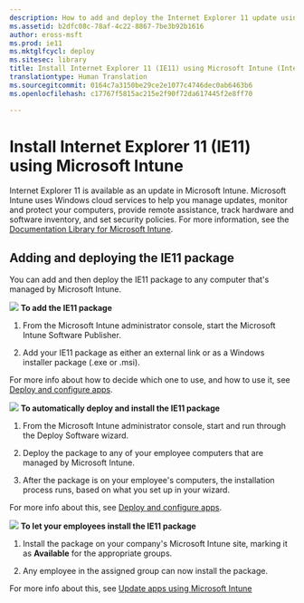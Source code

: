 ```yaml
---
description: How to add and deploy the Internet Explorer 11 update using Microsoft Intune.
ms.assetid: b2dfc08c-78af-4c22-8867-7be3b92b1616
author: eross-msft
ms.prod: ie11
ms.mktglfcycl: deploy
ms.sitesec: library
title: Install Internet Explorer 11 (IE11) using Microsoft Intune (Internet Explorer 11 for IT Pros)
translationtype: Human Translation
ms.sourcegitcommit: 0164c7a3150be29ce2e1077c4746dec0ab6463b6
ms.openlocfilehash: c17767f5815ac215e2f90f72da617445f2e8ff70

---
```


#  Install Internet Explorer 11 (IE11) using Microsoft Intune
Internet Explorer 11 is available as an update in Microsoft Intune. Microsoft Intune uses Windows cloud services to help you manage updates, monitor and protect your computers, provide remote assistance, track hardware and software inventory, and set security policies. For more information, see the [Documentation Library for Microsoft Intune](http://go.microsoft.com/fwlink/p/?LinkId=301805).

## Adding and deploying the IE11 package
You can add and then deploy the IE11 package to any computer that's managed by Microsoft Intune.

 ![](images/wedge.gif) **To add the IE11 package**

1.  From the Microsoft Intune administrator console, start the Microsoft Intune Software Publisher.

2.  Add your IE11 package as either an external link or as a Windows installer package (.exe or .msi). 

For more info about how to decide which one to use, and how to use it, see [Deploy and configure apps](http://go.microsoft.com/fwlink/p/?LinkId=301806).

 ![](images/wedge.gif) **To automatically deploy and install the IE11 package**

1.  From the Microsoft Intune administrator console, start and run through the Deploy Software wizard.

2.  Deploy the package to any of your employee computers that are managed by Microsoft Intune.

3.  After the package is on your employee's computers, the installation process runs, based on what you set up in your wizard. 

For more info about this, see [Deploy and configure apps](http://go.microsoft.com/fwlink/p/?LinkId=301806).

 ![](images/wedge.gif) **To let your employees install the IE11 package**

1.  Install the package on your company's Microsoft Intune site, marking it as **Available** for the appropriate groups.

2.  Any employee in the assigned group can now install the package. 

For more info about this, see [Update apps using Microsoft Intune](http://go.microsoft.com/fwlink/p/?LinkId=301808)

 

 






<!--HONumber=Jun16_HO4-->


